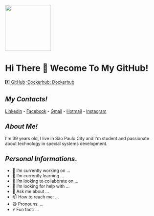 <img src="https://user-images.githubusercontent.com/32577916/100186302-897bed00-2ec4-11eb-885f-3e7c32ac6d8b.jpg?w=512" height="150" width="150">

# Hi There 👋 Wecome To My GitHub!

[:one: GitHub](https://github.com/FabianoAlexandre)  [:Dockerhub: Dockerhub](https://hub.docker.com)

## **_My Contacts!_**
[Linkedin](https://www.linkedin.com/in/fabiano-alexandre-49b71b48/) - [Facebook](https://www.facebook.com/fabiano.alexandred) - [Gmail](fabiano.alexandred@gmail.com) - [Hotmail](fabiano_alexandred@hotmail.com) - [Instagram](@fabiano_cbjj)

## **_About Me!_**
I'm 39 years old, I live in São Paulo City and I'm student and passionate about technology in special systems development.

## **_Personal Informations_**.
- 🔭 I’m currently working on ...
- 🌱 I’m currently learning ...
- 👯 I’m looking to collaborate on ...
- 🤔 I’m looking for help with ...
- 💬 Ask me about ...
- 📫 How to reach me: ...
- 😄 Pronouns: ...
- ⚡ Fun fact: ...
<!--
**FabianoAlexandre/FabianoAlexandre** is a ✨ _special_ ✨ repository because its `README.md` (this file) appears on your GitHub profile.

Here are some ideas to get you started:

- 🔭 I’m currently working on ...
- 🌱 I’m currently learning ...
- 👯 I’m looking to collaborate on ...
- 🤔 I’m looking for help with ...
- 💬 Ask me about ...
- 📫 How to reach me: ...
- 😄 Pronouns: ...
- ⚡ Fun fact: ...
-->

